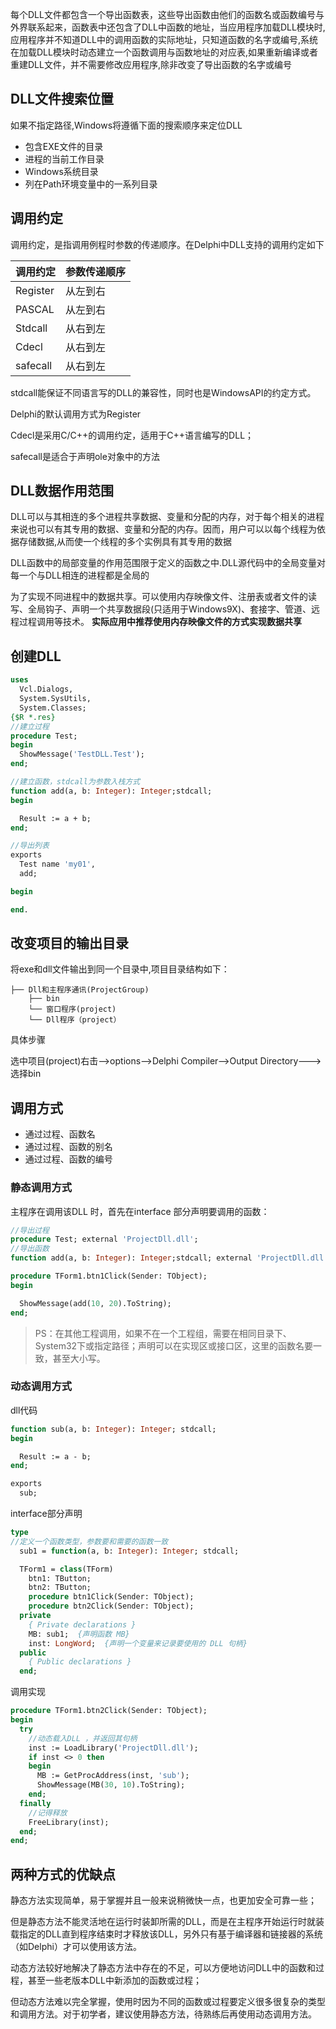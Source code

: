 

每个DLL文件都包含一个导出函数表，这些导出函数由他们的函数名或函数编号与外界联系起来，函数表中还包含了DLL中函数的地址，当应用程序加载DLL模块时,应用程序并不知道DLL中的调用函数的实际地址，只知道函数的名字或编号,系统在加载DLL模块时动态建立一个函数调用与函数地址的对应表,如果重新编译或者重建DLL文件，并不需要修改应用程序,除非改变了导出函数的名字或编号

## DLL文件搜索位置

如果不指定路径,Windows将遵循下面的搜索顺序来定位DLL

- 包含EXE文件的目录
- 进程的当前工作目录
- Windows系统目录
- 列在Path环境变量中的一系列目录

## 调用约定

调用约定，是指调用例程时参数的传递顺序。在Delphi中DLL支持的调用约定如下

| 调用约定    | 参数传递顺序   |
| --------- | -----------|
| Register    | 从左到右      |
| PASCAL    | 从左到右      |
| Stdcall    | 从右到左      |
| Cdecl    | 从右到左      |
| safecall    | 从右到左      |

stdcall能保证不同语言写的DLL的兼容性，同时也是WindowsAPI的约定方式。

Delphi的默认调用方式为Register

Cdecl是采用C/C++的调用约定，适用于C++语言编写的DLL；

safecall是适合于声明ole对象中的方法

## DLL数据作用范围

DLL可以与其相连的多个进程共享数据、变量和分配的内存，对于每个相关的进程来说也可以有其专用的数据、变量和分配的内存。因而，用户可以以每个线程为依据存储数据,从而使一个线程的多个实例具有其专用的数据

DLL函数中的局部变量的作用范围限于定义的函数之中.DLL源代码中的全局变量对每一个与DLL相连的进程都是全局的

为了实现不同进程中的数据共享。可以使用内存映像文件、注册表或者文件的读写、全局钩子、声明一个共享数据段(只适用于Windows9X)、套接字、管道、远程过程调用等技术。  **实际应用中推荐使用内存映像文件的方式实现数据共享**



## 创建DLL

```pascal
uses
  Vcl.Dialogs,
  System.SysUtils,
  System.Classes;
{$R *.res}
//建立过程
procedure Test;
begin
  ShowMessage('TestDLL.Test');
end;

//建立函数，stdcall为参数入栈方式
function add(a, b: Integer): Integer;stdcall;
begin

  Result := a + b;
end;

//导出列表
exports
  Test name 'my01',
  add;

begin

end.
```

## 改变项目的输出目录

将exe和dll文件输出到同一个目录中,项目目录结构如下：

```
├── Dll和主程序通讯(ProjectGroup)
    ├── bin
    └── 窗口程序(project)
    └── Dll程序（project）
```

具体步骤

选中项目(project)右击-->options-->Delphi Compiler-->Output Directory--->选择bin


## 调用方式

- 通过过程、函数名
- 通过过程、函数的别名
- 通过过程、函数的编号

### 静态调用方式

主程序在调用该DLL 时，首先在interface 部分声明要调用的函数：

```pascal
//导出过程
procedure Test; external 'ProjectDll.dll';
//导出函数
function add(a, b: Integer): Integer;stdcall; external 'ProjectDll.dll';

procedure TForm1.btn1Click(Sender: TObject);
begin

  ShowMessage(add(10, 20).ToString);
end;

```

> PS：在其他工程调用，如果不在一个工程组，需要在相同目录下、System32下或指定路径；声明可以在实现区或接口区，这里的函数名要一致，甚至大小写。

### 动态调用方式

dll代码

```pascal
function sub(a, b: Integer): Integer; stdcall;
begin

  Result := a - b;
end;

exports
  sub;
```

interface部分声明

```pascal
type
//定义一个函数类型，参数要和需要的函数一致
  sub1 = function(a, b: Integer): Integer; stdcall;

  TForm1 = class(TForm)
    btn1: TButton;
    btn2: TButton;
    procedure btn1Click(Sender: TObject);
    procedure btn2Click(Sender: TObject);
  private
    { Private declarations }
    MB: sub1;  {声明函数 MB}
    inst: LongWord;  {声明一个变量来记录要使用的 DLL 句柄}
  public
    { Public declarations }
  end;

```

调用实现

```pascal
procedure TForm1.btn2Click(Sender: TObject);
begin
  try
    //动态载入DLL ，并返回其句柄
    inst := LoadLibrary('ProjectDll.dll');
    if inst <> 0 then
    begin
      MB := GetProcAddress(inst, 'sub');
      ShowMessage(MB(30, 10).ToString);
    end;
  finally
    //记得释放
    FreeLibrary(inst);
  end;
end;
```

## 两种方式的优缺点

静态方法实现简单，易于掌握并且一般来说稍微快一点，也更加安全可靠一些；

但是静态方法不能灵活地在运行时装卸所需的DLL，而是在主程序开始运行时就装载指定的DLL直到程序结束时才释放该DLL，另外只有基于编译器和链接器的系统（如Delphi）才可以使用该方法。

动态方法较好地解决了静态方法中存在的不足，可以方便地访问DLL中的函数和过程，甚至一些老版本DLL中新添加的函数或过程；

但动态方法难以完全掌握，使用时因为不同的函数或过程要定义很多很复杂的类型和调用方法。对于初学者，建议使用静态方法，待熟练后再使用动态调用方法。


